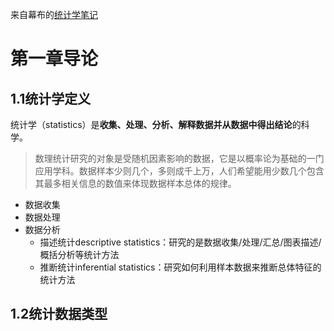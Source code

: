 来自幕布的[统计学笔记](https://mubu.com/app/edit/home/4KtxucOCfaW)
# 第一章导论
## 1.1统计学定义
统计学（statistics）是**收集、处理、分析、解释数据并从数据中得出结论**的科学。  
>数理统计研究的对象是受随机因素影响的数据，它是以概率论为基础的一门应用学科。数据样本少则几个，多则成千上万，人们希望能用少数几个包含其最多相关信息的数值来体现数据样本总体的规律。  

- 数据收集  
- 数据处理  
- 数据分析  
  - 描述统计descriptive statistics：研究的是数据收集/处理/汇总/图表描述/概括分析等统计方法
  - 推断统计inferential statistics：研究如何利用样本数据来推断总体特征的统计方法

## 1.2统计数据类型

